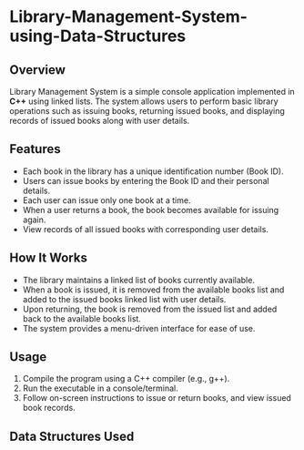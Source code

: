 # Library-Management-System-using-Data-Structures

## Overview
Library Management System is a simple console application implemented in **C++** using linked lists. The system allows users to perform basic library operations such as issuing books, returning issued books, and displaying records of issued books along with user details.

## Features
- Each book in the library has a unique identification number (Book ID).
- Users can issue books by entering the Book ID and their personal details.
- Each user can issue only one book at a time.
- When a user returns a book, the book becomes available for issuing again.
- View records of all issued books with corresponding user details.

## How It Works
- The library maintains a linked list of books currently available.
- When a book is issued, it is removed from the available books list and added to the issued books linked list with user details.
- Upon returning, the book is removed from the issued list and added back to the available books list.
- The system provides a menu-driven interface for ease of use.

## Usage
1. Compile the program using a C++ compiler (e.g., g++).
2. Run the executable in a console/terminal.
3. Follow on-screen instructions to issue or return books, and view issued book records.

## Data Structures Used
